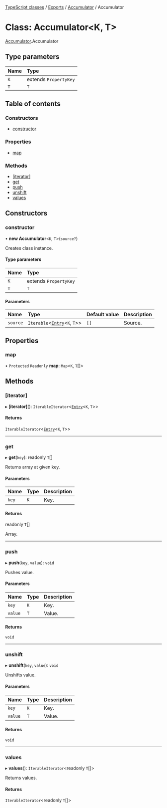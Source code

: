 [TypeScript classes](../index.md) / [Exports](../modules.md) / [Accumulator](../modules/Accumulator.md) / Accumulator

# Class: Accumulator<K, T\>

[Accumulator](../modules/Accumulator.md).Accumulator

## Type parameters

| Name | Type |
| :------ | :------ |
| `K` | extends `PropertyKey` |
| `T` | `T` |

## Table of contents

### Constructors

- [constructor](Accumulator.Accumulator-1.md#constructor)

### Properties

- [map](Accumulator.Accumulator-1.md#map)

### Methods

- [[iterator]](Accumulator.Accumulator-1.md#[iterator])
- [get](Accumulator.Accumulator-1.md#get)
- [push](Accumulator.Accumulator-1.md#push)
- [unshift](Accumulator.Accumulator-1.md#unshift)
- [values](Accumulator.Accumulator-1.md#values)

## Constructors

### constructor

• **new Accumulator**<`K`, `T`\>(`source?`)

Creates class instance.

#### Type parameters

| Name | Type |
| :------ | :------ |
| `K` | extends `PropertyKey` |
| `T` | `T` |

#### Parameters

| Name | Type | Default value | Description |
| :------ | :------ | :------ | :------ |
| `source` | `Iterable`<[`Entry`](../modules/Accumulator.Accumulator.md#entry)<`K`, `T`\>\> | `[]` | Source. |

## Properties

### map

• `Protected` `Readonly` **map**: `Map`<`K`, `T`[]\>

## Methods

### [iterator]

▸ **[iterator]**(): `IterableIterator`<[`Entry`](../modules/Accumulator.Accumulator.md#entry)<`K`, `T`\>\>

#### Returns

`IterableIterator`<[`Entry`](../modules/Accumulator.Accumulator.md#entry)<`K`, `T`\>\>

___

### get

▸ **get**(`key`): readonly `T`[]

Returns array at given key.

#### Parameters

| Name | Type | Description |
| :------ | :------ | :------ |
| `key` | `K` | Key. |

#### Returns

readonly `T`[]

Array.

___

### push

▸ **push**(`key`, `value`): `void`

Pushes value.

#### Parameters

| Name | Type | Description |
| :------ | :------ | :------ |
| `key` | `K` | Key. |
| `value` | `T` | Value. |

#### Returns

`void`

___

### unshift

▸ **unshift**(`key`, `value`): `void`

Unshifts value.

#### Parameters

| Name | Type | Description |
| :------ | :------ | :------ |
| `key` | `K` | Key. |
| `value` | `T` | Value. |

#### Returns

`void`

___

### values

▸ **values**(): `IterableIterator`<readonly `T`[]\>

Returns values.

#### Returns

`IterableIterator`<readonly `T`[]\>
